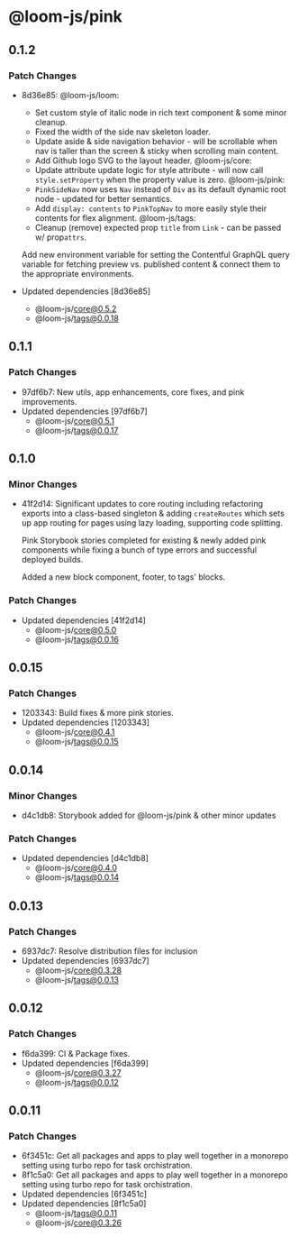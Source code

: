 # @loom-js/pink

## 0.1.2

### Patch Changes

-   8d36e85: @loom-js/loom:

    -   Set custom style of italic node in rich text component & some minor cleanup.
    -   Fixed the width of the side nav skeleton loader.
    -   Update aside & side navigation behavior - will be scrollable when nav is taller than the screen & sticky when scrolling main content.
    -   Add Github logo SVG to the layout header.
        @loom-js/core:
    -   Update attribute update logic for style attribute - will now call `style.setProperty` when the property value is zero.
        @loom-js/pink:
    -   `PinkSideNav` now uses `Nav` instead of `Div` as its default dynamic root node - updated for better semantics.
    -   Add `display: contents` to `PinkTopNav` to more easily style their contents for flex alignment.
        @loom-js/tags:
    -   Cleanup (remove) expected prop `title` from `Link` - can be passed w/ prop`attrs`.

    Add new environment variable for setting the Contentful GraphQL query variable for fetching preview vs. published content & connect them to the appropriate environments.

-   Updated dependencies [8d36e85]
    -   @loom-js/core@0.5.2
    -   @loom-js/tags@0.0.18

## 0.1.1

### Patch Changes

-   97df6b7: New utils, app enhancements, core fixes, and pink improvements.
-   Updated dependencies [97df6b7]
    -   @loom-js/core@0.5.1
    -   @loom-js/tags@0.0.17

## 0.1.0

### Minor Changes

-   41f2d14: Significant updates to core routing including refactoring exports into a class-based singleton & adding `createRoutes` which sets up app routing for pages using lazy loading, supporting code splitting.

    Pink Storybook stories completed for existing & newly added pink components while fixing a bunch of type errors and successful deployed builds.

    Added a new block component, footer, to tags' blocks.

### Patch Changes

-   Updated dependencies [41f2d14]
    -   @loom-js/core@0.5.0
    -   @loom-js/tags@0.0.16

## 0.0.15

### Patch Changes

-   1203343: Build fixes & more pink stories.
-   Updated dependencies [1203343]
    -   @loom-js/core@0.4.1
    -   @loom-js/tags@0.0.15

## 0.0.14

### Minor Changes

-   d4c1db8: Storybook added for @loom-js/pink & other minor updates

### Patch Changes

-   Updated dependencies [d4c1db8]
    -   @loom-js/core@0.4.0
    -   @loom-js/tags@0.0.14

## 0.0.13

### Patch Changes

-   6937dc7: Resolve distribution files for inclusion
-   Updated dependencies [6937dc7]
    -   @loom-js/core@0.3.28
    -   @loom-js/tags@0.0.13

## 0.0.12

### Patch Changes

-   f6da399: CI & Package fixes.
-   Updated dependencies [f6da399]
    -   @loom-js/core@0.3.27
    -   @loom-js/tags@0.0.12

## 0.0.11

### Patch Changes

-   6f3451c: Get all packages and apps to play well together in a monorepo setting using turbo repo for task orchistration.
-   8f1c5a0: Get all packages and apps to play well together in a monorepo setting using turbo repo for task orchistration.
-   Updated dependencies [6f3451c]
-   Updated dependencies [8f1c5a0]
    -   @loom-js/tags@0.0.11
    -   @loom-js/core@0.3.26
